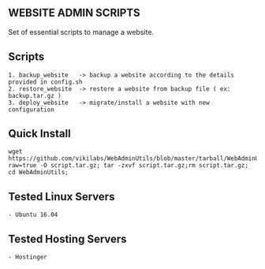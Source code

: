 ## WEBSITE ADMIN SCRIPTS

Set of essential scripts to manage a website.

## Scripts

	1. backup_website 	-> backup a website according to the details provided in config.sh
	2. restore_website 	-> restore a website from backup file ( ex: backup.tar.gz )
	3. deploy_website 	-> migrate/install a website with new configuration
 

## Quick Install


	wget https://github.com/vikilabs/WebAdminUtils/blob/master/tarball/WebAdminUtils.tar.gz?raw=true -O script.tar.gz; tar -zxvf script.tar.gz;rm script.tar.gz; cd WebAdminUtils;

## Tested Linux Servers

    - Ubuntu 16.04

## Tested Hosting Servers

    - Hostinger 

   
